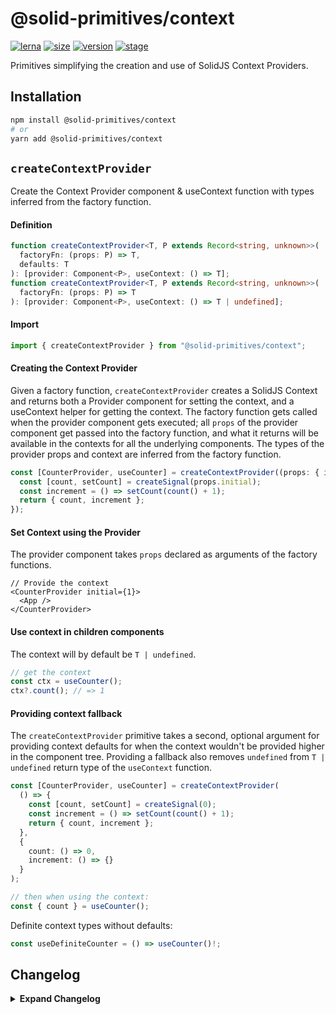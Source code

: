 # @solid-primitives/context

[![lerna](https://img.shields.io/badge/maintained%20with-lerna-cc00ff.svg?style=for-the-badge)](https://lerna.js.org/)
[![size](https://img.shields.io/bundlephobia/minzip/@solid-primitives/context?style=for-the-badge&label=size)](https://bundlephobia.com/package/@solid-primitives/context)
[![version](https://img.shields.io/npm/v/@solid-primitives/context?style=for-the-badge)](https://www.npmjs.com/package/@solid-primitives/context)
[![stage](https://img.shields.io/endpoint?style=for-the-badge&url=https%3A%2F%2Fraw.githubusercontent.com%2Fdavedbase%2Fsolid-primitives%2Fmain%2Fassets%2Fbadges%2Fstage-2.json)](https://github.com/davedbase/solid-primitives#contribution-process)

Primitives simplifying the creation and use of SolidJS Context Providers.

## Installation

```bash
npm install @solid-primitives/context
# or
yarn add @solid-primitives/context
```

## `createContextProvider`

Create the Context Provider component & useContext function with types inferred from the factory function.

#### Definition

```ts
function createContextProvider<T, P extends Record<string, unknown>>(
  factoryFn: (props: P) => T,
  defaults: T
): [provider: Component<P>, useContext: () => T];
function createContextProvider<T, P extends Record<string, unknown>>(
  factoryFn: (props: P) => T
): [provider: Component<P>, useContext: () => T | undefined];
```

#### Import

```ts
import { createContextProvider } from "@solid-primitives/context";
```

#### Creating the Context Provider

Given a factory function, `createContextProvider` creates a SolidJS Context and returns both a Provider component for setting the context, and a useContext helper for getting the context. The factory function gets called when the provider component gets executed; all `props` of the provider component get passed into the factory function, and what it returns will be available in the contexts for all the underlying components. The types of the provider props and context are inferred from the factory function.

```ts
const [CounterProvider, useCounter] = createContextProvider((props: { initial: number }) => {
  const [count, setCount] = createSignal(props.initial);
  const increment = () => setCount(count() + 1);
  return { count, increment };
});
```

#### Set Context using the Provider

The provider component takes `props` declared as arguments of the factory functions.

```tsx
// Provide the context
<CounterProvider initial={1}>
  <App />
</CounterProvider>
```

#### Use context in children components

The context will by default be `T | undefined`.

```ts
// get the context
const ctx = useCounter();
ctx?.count(); // => 1
```

#### Providing context fallback

The `createContextProvider` primitive takes a second, optional argument for providing context defaults for when the context wouldn't be provided higher in the component tree.
Providing a fallback also removes `undefined` from `T | undefined` return type of the `useContext` function.

```ts
const [CounterProvider, useCounter] = createContextProvider(
  () => {
    const [count, setCount] = createSignal(0);
    const increment = () => setCount(count() + 1);
    return { count, increment };
  },
  {
    count: () => 0,
    increment: () => {}
  }
);

// then when using the context:
const { count } = useCounter();
```

Definite context types without defaults:

```ts
const useDefiniteCounter = () => useCounter()!;
```

## Changelog

<details>
<summary><b>Expand Changelog</b></summary>

0.0.100

Initial release of the context package.

</details>
